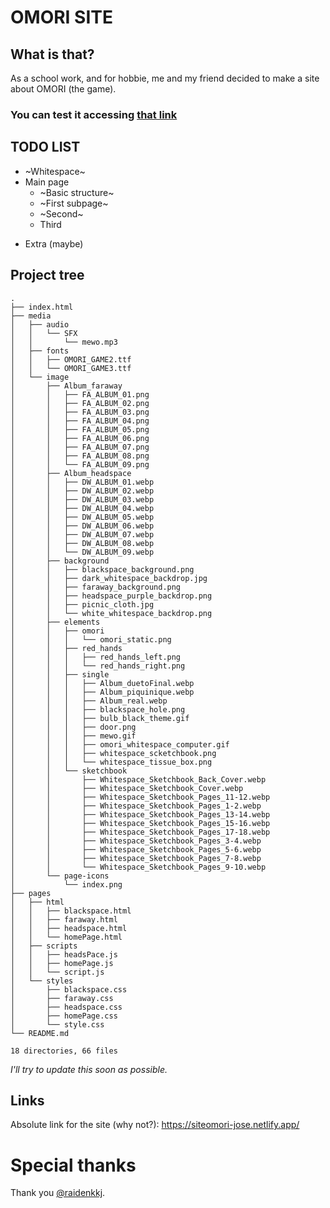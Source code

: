# OMORI SITE

## What is that?
As a school work, and for hobbie, me and my friend decided to make a site about OMORI (the game).
### You can test it accessing [that link](https://siteomori-jose.netlify.app/)


## TODO LIST
* ~Whitespace~
* Main page
    * ~Basic structure~
    * ~First subpage~
    * ~Second~
    * Third
<!-- * Blackspace
    * Basic structure of the page
    * One or two doors and its memories -->
* Extra (maybe)


## Project tree
```
.
├── index.html
├── media
│   ├── audio
│   │   └── SFX
│   │       └── mewo.mp3
│   ├── fonts
│   │   ├── OMORI_GAME2.ttf
│   │   └── OMORI_GAME3.ttf
│   └── image
│       ├── Album_faraway
│       │   ├── FA_ALBUM_01.png
│       │   ├── FA_ALBUM_02.png
│       │   ├── FA_ALBUM_03.png
│       │   ├── FA_ALBUM_04.png
│       │   ├── FA_ALBUM_05.png
│       │   ├── FA_ALBUM_06.png
│       │   ├── FA_ALBUM_07.png
│       │   ├── FA_ALBUM_08.png
│       │   └── FA_ALBUM_09.png
│       ├── Album_headspace
│       │   ├── DW_ALBUM_01.webp
│       │   ├── DW_ALBUM_02.webp
│       │   ├── DW_ALBUM_03.webp
│       │   ├── DW_ALBUM_04.webp
│       │   ├── DW_ALBUM_05.webp
│       │   ├── DW_ALBUM_06.webp
│       │   ├── DW_ALBUM_07.webp
│       │   ├── DW_ALBUM_08.webp
│       │   └── DW_ALBUM_09.webp
│       ├── background
│       │   ├── blackspace_background.png
│       │   ├── dark_whitespace_backdrop.jpg
│       │   ├── faraway_background.png
│       │   ├── headspace_purple_backdrop.png
│       │   ├── picnic_cloth.jpg
│       │   └── white_whitespace_backdrop.png
│       ├── elements
│       │   ├── omori
│       │   │   └── omori_static.png
│       │   ├── red_hands
│       │   │   ├── red_hands_left.png
│       │   │   └── red_hands_right.png
│       │   ├── single
│       │   │   ├── Album_duetoFinal.webp
│       │   │   ├── Album_piquinique.webp
│       │   │   ├── Album_real.webp
│       │   │   ├── blackspace_hole.png
│       │   │   ├── bulb_black_theme.gif
│       │   │   ├── door.png
│       │   │   ├── mewo.gif
│       │   │   ├── omori_whitespace_computer.gif
│       │   │   ├── whitespace_scketchbook.png
│       │   │   └── whitespace_tissue_box.png
│       │   └── sketchbook
│       │       ├── Whitespace_Sketchbook_Back_Cover.webp
│       │       ├── Whitespace_Sketchbook_Cover.webp
│       │       ├── Whitespace_Sketchbook_Pages_11-12.webp
│       │       ├── Whitespace_Sketchbook_Pages_1-2.webp
│       │       ├── Whitespace_Sketchbook_Pages_13-14.webp
│       │       ├── Whitespace_Sketchbook_Pages_15-16.webp
│       │       ├── Whitespace_Sketchbook_Pages_17-18.webp
│       │       ├── Whitespace_Sketchbook_Pages_3-4.webp
│       │       ├── Whitespace_Sketchbook_Pages_5-6.webp
│       │       ├── Whitespace_Sketchbook_Pages_7-8.webp
│       │       └── Whitespace_Sketchbook_Pages_9-10.webp
│       └── page-icons
│           └── index.png
├── pages
│   ├── html
│   │   ├── blackspace.html
│   │   ├── faraway.html
│   │   ├── headspace.html
│   │   └── homePage.html
│   ├── scripts
│   │   ├── headsPace.js
│   │   ├── homePage.js
│   │   └── script.js
│   └── styles
│       ├── blackspace.css
│       ├── faraway.css
│       ├── headspace.css
│       ├── homePage.css
│       └── style.css
└── README.md

18 directories, 66 files
```
*I'll try to update this soon as possible.*



## Links
Absolute link for the site (why not?): https://siteomori-jose.netlify.app/

# Special thanks
Thank you [@raidenkkj](https://github.com/raidenkkj).
